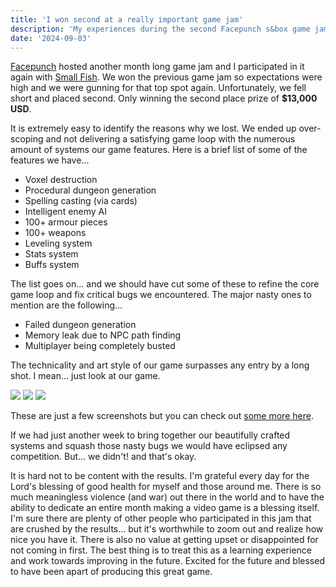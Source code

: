 ```yaml
---
title: 'I won second at a really important game jam'
description: 'My experiences during the second Facepunch s&box game jam'
date: '2024-09-03'
---
```


[Facepunch](https://facepunch.com/) hosted another month long game jam and I participated in it again with [Small Fish](https://smallfi.sh/). We won the previous game jam so expectations were high and we were gunning for that top spot again. Unfortunately, we fell short and placed second. Only winning the second place prize of **$13,000 USD**.

It is extremely easy to identify the reasons why we lost. We ended up over-scoping and not delivering a satisfying game loop with the numerous amount of systems our game features. Here is a brief list of some of the features we have...

- Voxel destruction
- Procedural dungeon generation
- Spelling casting (via cards)
- Intelligent enemy AI
- 100+ armour pieces
- 100+ weapons
- Leveling system
- Stats system
- Buffs system

The list goes on... and we should have cut some of these to refine the core game loop and fix critical bugs we encountered. The major nasty ones to mention are the following...

- Failed dungeon generation
- Memory leak due to NPC path finding
- Multiplayer being completely busted

The technicality and art style of our game surpasses any entry by a long shot. I mean... just look at our game.

<Img src="ex1.jpg" />

<Img src="ex2.jpg" />

<Img src="ex3.jpg" />

These are just a few screenshots but you can check out [some more here](https://matek.dev/projects/deathcard/).

If we had just another week to bring together our beautifully crafted systems and squash those nasty bugs we would have eclipsed any competition. But... we didn't! and that's okay.

It is hard not to be content with the results. I'm grateful every day for the Lord's blessing of good health for myself and those around me. There is so much meaningless violence (and war) out there in the world and to have the ability to dedicate an entire month making a video game is a blessing itself. I'm sure there are plenty of other people who participated in this jam that are crushed by the results... but it's worthwhile to zoom out and realize how nice you have it. There is also no value at getting upset or disappointed for not coming in first. The best thing is to treat this as a learning experience and work towards improving in the future. Excited for the future and blessed to have been apart of producing this great game.

<Spotify src="track/4Nk10X45JIH1xrIWOCbA3I?si=230f22225eb54d3e" />
